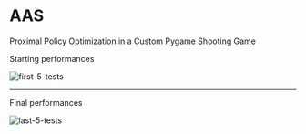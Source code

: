 # AAS
Proximal Policy Optimization in a Custom Pygame Shooting Game

Starting performances

![first-5-tests](https://github.com/yuridb98/AAS/assets/70441307/ac9d056f-3162-440b-b039-f55f11af7069)

---------------------

Final performances

![last-5-tests](https://github.com/yuridb98/AAS/assets/70441307/5b63a2c4-3254-438a-95a8-6708bdbea323)
